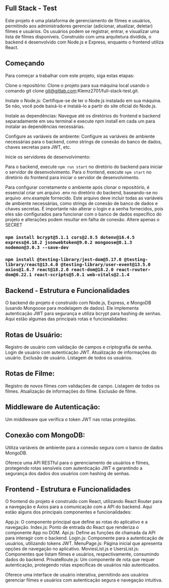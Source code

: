 ## Full Stack - Test

Este projeto é uma plataforma de gerenciamento de filmes e usuários, permitindo aos administradores gerenciar (adicionar, atualizar, deletar) filmes e usuários. Os usuários podem se registrar, entrar, e visualizar uma lista de filmes disponíveis. Construído com uma arquitetura dividida, o backend é desenvolvido com Node.js e Express, enquanto o frontend utiliza React.

## Começando

Para começar a trabalhar com este projeto, siga estas etapas:

Clone o repositório: Clone o projeto para sua máquina local usando o comando git clone git@gitlab.com:Klemz2701/full-stack-test.git.

Instale o Node.js: Certifique-se de ter o Node.js instalado em sua máquina. Se não, você pode baixá-lo e instalá-lo a partir do site oficial do Node.js.

Instale as dependências: Navegue até os diretórios do frontend e backend separadamente em seu terminal e execute npm install em cada um para instalar as dependências necessárias.

Configure as variáveis de ambiente: Configure as variáveis de ambiente necessárias para o backend, como strings de conexão do banco de dados, chaves secretas para JWT, etc.

Inicie os servidores de desenvolvimento:

Para o backend, execute `npm run start` no diretório do backend para iniciar o servidor de desenvolvimento.
Para o frontend, execute `npm start` no diretório do frontend para iniciar o servidor de desenvolvimento.

Para configurar corretamente o ambiente após clonar o repositório, é essencial criar um arquivo .env no diretório do backend, baseando-se no arquivo .env.example fornecido. Este arquivo deve incluir todas as variáveis de ambiente necessárias, como strings de conexão de banco de dados e chaves secretas. É importante não alterar o login e a senha fornecidos, pois eles são configurados para funcionar com o banco de dados específico do projeto e alterações podem resultar em falha de conexão. Altere apenas o SECRET

### `npm install bcrypt@5.1.1 cors@2.8.5 dotenv@16.4.5 express@4.18.2 jsonwebtoken@9.0.2 mongoose@8.1.3 nodemon@3.0.3 --save-dev`
### `npm install @testing-library/jest-dom@5.17.0 @testing-library/react@13.4.0 @testing-library/user-event@13.5.0 axios@1.6.7 react@18.2.0 react-dom@18.2.0 react-router-dom@6.22.1 react-scripts@5.0.1 web-vitals@2.1.4`

## Backend - Estrutura e Funcionalidades

O backend do projeto é construído com Node.js, Express, e MongoDB (usando Mongoose para modelagem de dados). Ele implementa autenticação JWT para segurança e utiliza bcrypt para hashing de senhas. Aqui estão algumas das principais rotas e funcionalidades:

## Rotas de Usuário:
Registro de usuário com validação de campos e criptografia de senha.
Login de usuário com autenticação JWT.
Atualização de informações do usuário.
Exclusão de usuário.
Listagem de todos os usuários.

## Rotas de Filme:
Registro de novos filmes com validações de campo.
Listagem de todos os filmes.
Atualização de informações do filme.
Exclusão de filme.

## Middleware de Autenticação:
Um middleware que verifica o token JWT nas rotas protegidas.

## Conexão com MongoDB:
Utiliza variáveis de ambiente para a conexão segura com o banco de dados MongoDB.

Oferece uma API RESTful para o gerenciamento de usuários e filmes, protegendo rotas sensíveis com autenticação JWT e garantindo a segurança dos dados dos usuários com hashing de senhas.

## Frontend - Estrutura e Funcionalidades
O frontend do projeto é construído com React, utilizando React Router para a navegação e Axios para a comunicação com a API do backend. Aqui estão alguns dos principais componentes e funcionalidades:

App.js: O componente principal que define as rotas do aplicativo e a navegação.
Index.js: Ponto de entrada do React que renderiza o componente App no DOM.
Api.js: Define as funções de chamada da API para interagir com o backend.
Login.js: Componente para a autenticação de usuários, utilizando tokens JWT.
MenuPage.js: Página inicial que apresenta opções de navegação no aplicativo.
MoviesList.js e UsersList.js: Componentes que listam filmes e usuários, respectivamente, consumindo dados do backend.
PrivateRoute.js: Um componente de rota que requer autenticação, protegendo rotas específicas de usuários não autenticados.

Oferece uma interface de usuário interativa, permitindo aos usuários gerenciar filmes e usuários com autenticação segura e navegação intuitiva.